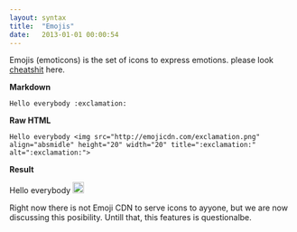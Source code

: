 ```yaml
---
layout: syntax
title:  "Emojis"
date:   2013-01-01 00:00:54
---
```


Emojis (emoticons) is the set of icons to express emotions. please look [cheatshit](http://www.emoji-cheat-sheet.com/) here.

**Markdown**

    Hello everybody :exclamation:

**Raw HTML**

    Hello everybody <img src="http://emojicdn.com/exclamation.png" align="absmidle" height="20" width="20" title=":exclamation:" alt=":exclamation:">

**Result**

Hello everybody <img src="https://a248.e.akamai.net/assets.github.com/images/icons/emoji/exclamation.png" height="20" width="20" align="absmidle">

<div class="alert alert-warning">Right now there is not Emoji CDN to serve icons to ayyone, but we are now discussing this posibility. Untill that, this features is questionalbe.</div>